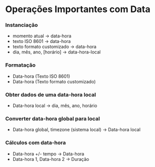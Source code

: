 # Operações Importantes com Data

### Instanciação
- momento atual -> data-hora
- texto ISO 8601 -> data-hora
- texto formato customizado -> data-hora
- dia, mês, ano, [horário] -> data-hora-local

### Formatação
- Data-hora (Texto ISO 8601)
- Data-hora (Texto formato customizado)

### Obter dados de uma data-hora local
- Data-hora local -> dia, mês, ano, horário

### Converter data-hora global para local
- Data-hora global, timezone (sistema local) -> Data-hora local

### Cálculos com data-hora
- Data-hora +/- tempo -> Data-hora
- Data-hora 1, Data-hora 2 -> Duração